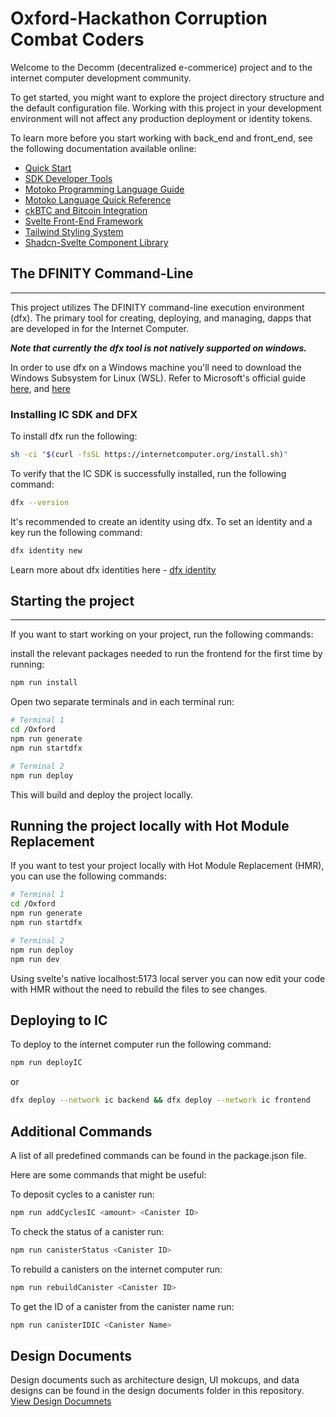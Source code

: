 # Oxford-Hackathon Corruption Combat Coders

Welcome to the Decomm (decentralized e-commerice) project and to the internet computer development community.

To get started, you might want to explore the project directory structure and the default configuration file. Working with this project in your development environment will not affect any production deployment or identity tokens.

To learn more before you start working with back_end and front_end, see the following documentation available online:

- [Quick Start](https://internetcomputer.org/docs/current/developer-docs/setup/deploy-locally)
- [SDK Developer Tools](https://internetcomputer.org/docs/current/developer-docs/setup/install)
- [Motoko Programming Language Guide](https://internetcomputer.org/docs/current/motoko/main/motoko)
- [Motoko Language Quick Reference](https://internetcomputer.org/docs/current/motoko/main/language-manual)
- [ckBTC and Bitcoin Integration](https://internetcomputer.org/docs/current/tutorials/developer-journey/level-4/4.3-ckbtc-and-bitcoin)
- [Svelte Front-End Framework](https://svelte.dev/)
- [Tailwind Styling System](https://tailwindcss.com/)
- [Shadcn-Svelte Component Library](https://www.shadcn-svelte.com/)


## The DFINITY Command-Line
____________________________________

This project utilizes The DFINITY command-line execution environment (dfx). The primary tool for creating, deploying, and managing, dapps that are developed in for the Internet Computer.


***Note that currently the dfx tool is not natively supported on windows.***

In order to use dfx on a Windows machine you'll need to download the Windows Subsystem for Linux (WSL). Refer to Microsoft's official guide [here](https://learn.microsoft.com/en-us/windows/wsl/install), and [here](https://learn.microsoft.com/en-us/windows/wsl/setup/environment)


### Installing IC SDK and DFX

To install dfx run the following:

```bash
sh -ci "$(curl -fsSL https://internetcomputer.org/install.sh)"
```

To verify that the IC SDK is successfully installed, run the following command:
```bash
dfx --version
```

It's recommended to create an identity using dfx. To set an identity and a key run the following command:

```bash
dfx identity new
```

Learn more about dfx identities here - [dfx identity](https://internetcomputer.org/docs/current/references/cli-reference/dfx-identity)


## Starting the project


--------------------------------------
If you want to start working on your project, run the following commands:

install the relevant packages needed to run the frontend for the first time by running:

```bash
npm run install
```

Open two separate terminals and in each terminal run:


```bash
# Terminal 1
cd /Oxford
npm run generate
npm run startdfx
```

```bash
# Terminal 2
npm run deploy
```

This will build and deploy the project locally.

## Running the project locally with Hot Module Replacement

If you want to test your project locally with Hot Module Replacement (HMR), you can use the following commands:

```bash
# Terminal 1
cd /Oxford
npm run generate
npm run startdfx
```

```bash
# Terminal 2
npm run deploy
npm run dev
```

Using svelte's native localhost:5173 local server you can now edit your code with HMR without the need to rebuild the files to see changes.

## Deploying to IC

To deploy to the internet computer run the following command:

```bash
npm run deployIC
```

or

```bash
dfx deploy --network ic backend && dfx deploy --network ic frontend
```

## Additional Commands
A list of all predefined commands can be found in the package.json file.

Here are some commands that might be useful:

To deposit cycles to a canister run:

```bash
npm run addCyclesIC <amount> <Canister ID>
```

To check the status of a canister run:

```bash
npm run canisterStatus <Canister ID>
```
To rebuild a canisters on the internet computer run:

```bash
npm run rebuildCanister <Canister ID>
```

To get the ID of a canister from the canister name run:

```bash
npm run canisterIDIC <Canister Name>
```


## Design Documents

Design documents such as architecture design, UI mokcups, and data designs can be found in the design documents folder in this repository. [View Design Documnets]()